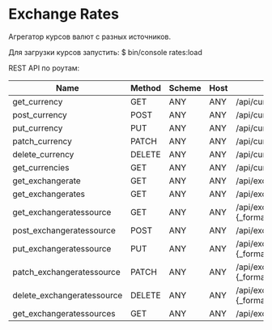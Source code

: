 Exchange Rates
==============

Агрегатор курсов валют с разных источников.

Для загрузки курсов запустить:
        $ bin/console rates:load

REST API по роутам:

Name | Method | Scheme | Host | Path
---- | ------ | ------ | ---- | ----
get_currency | GET | ANY | ANY | /api/currencies/{currency}.{_format}
post_currency | POST | ANY | ANY | /api/currencies.{_format}
put_currency | PUT | ANY | ANY | /api/currencies/{currency}.{_format}
patch_currency | PATCH | ANY | ANY | /api/currencies/{currency}.{_format}
delete_currency | DELETE | ANY | ANY | /api/currencies/{currency}.{_format}
get_currencies | GET | ANY | ANY | /api/currencies.{_format}
get_exchangerate | GET | ANY | ANY | /api/exchangerates/{rate}.{_format}
get_exchangerates | GET | ANY | ANY | /api/exchangerates.{_format}
get_exchangeratessource | GET | ANY | ANY | /api/exchangeratessources/{source}.{_format}
post_exchangeratessource | POST | ANY | ANY | /api/exchangeratessources.{_format}
put_exchangeratessource | PUT | ANY | ANY | /api/exchangeratessources/{source}.{_format}
patch_exchangeratessource | PATCH | ANY | ANY | /api/exchangeratessources/{source}.{_format}
delete_exchangeratessource | DELETE | ANY | ANY | /api/exchangeratessources/{source}.{_format}
get_exchangeratessources | GET | ANY | ANY | /api/exchangeratessources.{_format}